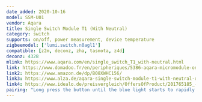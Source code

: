 ```yaml
---
date_added: 2020-10-16
model: SSM-U01
vendor: Aqara
title: Single Switch Module T1 (With Neutral)
category: switch
supports: on/off, power measurement, device temperature
zigbeemodel: ['lumi.switch.n0agl1']
compatible: [z2m, deconz, zha, tasmota, z4d]
deconz: 4328
mlink: https://www.aqara.com/en/single_switch_T1_with-neutral.html
link: https://www.domadoo.fr/en/peripheriques/5386-aqara-micromodule-onoff-zigbee-30-2500w-avec-neutre-6970504213296.html
link2: https://www.amazon.de/dp/B08XWHC156/
link3: https://www.alza.de/aqara-single-switch-module-t1-with-neutral-d6238557.htm
link4: https://www.idealo.de/preisvergleich/OffersOfProduct/201765185_-single-switch-module-t1-ssm-u01-aqara.html
pairing: "Long press the button until the blue light starts to rapidly blink"
---
```

